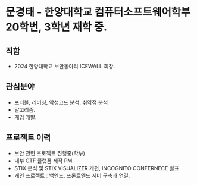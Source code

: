 # 문경태 - 한양대학교 컴퓨터소프트웨어학부 20학번, 3학년 재학 중.

## 직함
- 2024 한양대학교 보안동아리 ICEWALL 회장.

## 관심분야
- 포너블, 리버싱, 악성코드 분석, 취약점 분석
- 알고리즘.
- 개임 개발.

## 프로젝트 이력
- 보안 관련 프로젝트 진행중(학부)
- 내부 CTF 플랫폼 제작 PM.
- STIX 분석 및 STIX VISUALIZER 개편, INCOGNITO CONFERNECE 발표
- 개인 프로젝트 : 백엔드, 프론트엔드 서버 구축과 연결.

